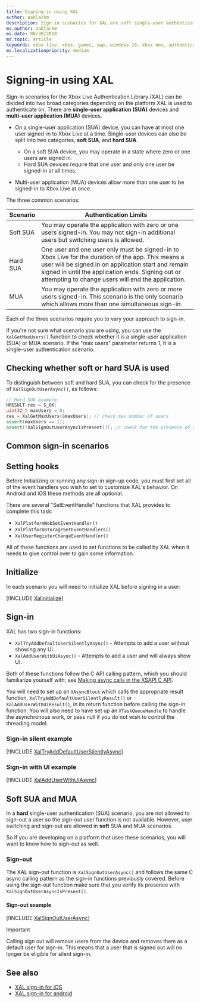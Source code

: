 ```yaml
---
title: Signing-in using XAL
author: aablackm
description: Sign-in scenarios for XAL are soft single-user authentication, hard single-user authentication, and multi-user authentication.
ms.author: aablackm
ms.date: 08/30/2018
ms.topic: article
keywords: xbox live, xbox, games, uwp, windows 10, xbox one, authentication, sign-in
ms.localizationpriority: medium
---
```


# Signing-in using XAL

Sign-in scenarios for the Xbox Live Authentication Library (XAL) can be divided into two broad categories depending on the platform XAL is used to authenticate on.
There are **single-user application (SUA)** devices and **multi-user application (MUA)** devices.

* On a single-user application (SUA) device, you can have at most one user signed-in to Xbox Live at a time. Single-user devices can also be split into two categories, **soft SUA**, and **hard SUA**.
    * On a soft SUA device, you may operate in a state where zero or one users are signed in.
    * Hard SUA devices require that one user and only one user be signed-in at all times.

* Multi-user application (MUA) devices allow more than one user to be signed-in to Xbox Live at once.

The three common scenarios:

|Scenario  |Authentication Limits|
|---------|---------|
|Soft SUA | You may operate the application with zero or one users signed-in. You may not sign-in additional users but switching users is allowed.|
|Hard SUA | One user and one user only must be signed-in to Xbox Live for the duration of the app. This means a user will be signed in on application start and remain signed in until the application ends. Signing out or attempting to change users will end the application.|
|MUA      | You may operate the application with zero or more users signed-in. This scenario is the only scenario which allows more than one simultaneous sign-in.|

Each of the three scenarios require you to vary your approach to sign-in.

If you're not sure what scenario you are using, you can use the `XalGetMaxUsers()` function to check whether it is a single-user application (SUA) or MUA scenario.
If the "max users" parameter returns 1, it is a single-user authentication scenario.


## Checking whether soft or hard SUA is used

To distinguish between soft and hard SUA, you can check for the presence of `XalSignOutUserAsync()`, as follows:

```cpp
// Hard SUA example:
HRESULT res = S_OK;
uint32_t maxUsers = 0;
res = XalGetMaxUsers(&maxUsers); // check max number of users
assert(maxUsers == 1);
assert(!XalSignOutUserAsyncIsPresent()); // check for the presence of XalSignOutUserAsync
```


## Common sign-in scenarios


## Setting hooks

Before Initializing or running any sign-in sign-up code, you must first set all of the event handlers you wish to set to customize XAL's behavior. On Android and iOS these methods are all optional.

There are several "SetEventHandle" functions that XAL provides to complete this task:
- `XalPlatformWebSetEventHandler()`
- `XalPlatformStorageSetEventHandlers()`
- `XalUserRegisterChangeEventHandler()`

All of these functions are used to set functions to be called by XAL when it needs to give control over to gain some information.


## Initialize

In each scenario you will need to initialize XAL before signing in a user:

[!INCLUDE [XalInitialize](../../code/snippets/XalInitialize.md)]


## Sign-in

XAL has two sign-in functions:
* `XalTryAddDefaultUserSilentlyAsync()` - Attempts to add a user without showing any UI.
* `XalAddUserWithUiAsync()` - Attempts to add a user and will always show UI.

Both of these functions follow the C API calling pattern, which you should familiarize yourself with; see [Making async calls in the XSAPI C API](../../flatc-async-patterns.md).

You will need to set up an `XAsyncBlock` which calls the appropriate result function, `XalTryAddDefaultUserSilentlyResult()` or `XalAddUserWithUiResult()`, in its return function before calling the sign-in function.
You will also need to have set up an `XTaskQueueHandle` to handle the asynchronous work, or pass null if you do not wish to control the threading model.


### Sign-in silent example

[!INCLUDE [XalTryAddDefaultUserSilentlyAsync](../../code/snippets/XalTryAddDefaultUserSilentlyAsync.md)]

### Sign-in with UI example

[!INCLUDE [XalAddUserWithUIAsync](../../code/snippets/XalAddUserWithUiAsync.md)]


## Soft SUA and MUA

In a **hard** single-user authentication (SUA) scenario, you are not allowed to sign-out a user so the sign-out user function is not available.
However, user switching and sign-out are allowed in **soft** SUA and MUA scenarios.

So if you are developing on a platform that uses these scenarios, you will want to know how to sign-out as well.


### Sign-out

The XAL sign-out function is `XalSignOutUserAsync()` and follows the same C async calling pattern as the sign-in functions previously covered.
Before using the sign-out function make sure that you verify its presence with `XalSignOutUserAsyncIsPresent()`.


#### Sign-out example

[!INCLUDE [XalSignOutUserAsync](../../code/snippets/XalSignOutUserAsync.md)]

> [!IMPORTANT]
> Calling sign out will remove users from the device and removes them as a default user for sign-in. This means that a user that is signed out will no longer be eligible for silent sign-in.


## See also

* [XAL sign-in for iOS](../../get-started-with-ios-android/ios-get-started-with-xsapi.md)
* [XAL sign-in for android](../../get-started-with-ios-android/android-get-started-with-xsapi.md)
